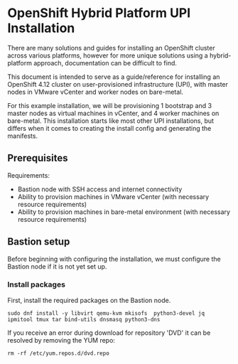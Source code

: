 # OpenShift Hybrid Platform UPI Installation
There are many solutions and guides for installing an OpenShift cluster across various platforms, however for more unique solutions using a hybrid-platform approach, documentation can be difficult to find.  

This document is intended to serve as a guide/reference for installing an OpenShift 4.12 cluster on user-provisioned infrastructure (UPI), with master nodes in VMware vCenter and worker nodes on bare-metal.  

For this example installation, we will be provisioning 1 bootstrap and 3 master nodes as virtual machines in vCenter, and 4 worker machines on bare-metal. This installation starts like most other UPI installations, but differs when it comes to creating the install config and generating the manifests.  

## Prerequisites  
Requirements:  
- Bastion node with SSH access and internet connectivity
- Ability to provision machines in VMware vCenter (with necessary resource requirements)
- Ability to provision machines in bare-metal environment (with necessary resource requirements)

## Bastion setup

Before beginning with configuring the installation, we must configure the Bastion node if it is not yet set up.    

### Install packages  

First, install the required packages on the Bastion node.  

```
sudo dnf install -y libvirt qemu-kvm mkisofs  python3-devel jq ipmitool tmux tar bind-utils dnsmasq python3-dns
```

If you receive an error during download for repository 'DVD' it can be resolved by removing the YUM repo:  
```
rm -rf /etc/yum.repos.d/dvd.repo
```
